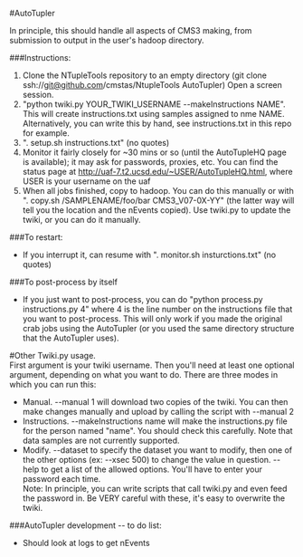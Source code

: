 #AutoTupler

In principle, this should handle all aspects of CMS3 making, from submission to output in the user's hadoop directory.

###Instructions:
  1. Clone the NTupleTools repository to an empty directory (git clone ssh://git@github.com/cmstas/NtupleTools AutoTupler)  Open a screen session. 
  2. "python twiki.py YOUR_TWIKI_USERNAME --makeInstructions NAME".  This will create instructions.txt using samples assigned to nme NAME.  Alternatively, you can write this by hand, see instructions.txt in this repo for example.
  3. ". setup.sh instructions.txt" (no quotes)
  4. Monitor it fairly closely for ~30 mins or so (until the AutoTupleHQ page is available); it may ask for passwords, proxies, etc.  You can find the status page at http://uaf-7.t2.ucsd.edu/~USER/AutoTupleHQ.html, where USER is your username on the uaf
  5. When all jobs finished, copy to hadoop.  You can do this manually or with ". copy.sh /SAMPLENAME/foo/bar CMS3_V07-0X-YY" (the latter way will tell you the location and the nEvents copied).  Use twiki.py to update the twiki, or you can do it manually.

###To restart:
  - If you interrupt it, can resume with ". monitor.sh insturctions.txt" (no quotes)

###To post-process by itself
  - If you just want to post-process, you can do "python process.py instructions.py 4" where 4 is the line number on the instructions file that you want to post-process.  This will only work if you made the original crab jobs using the AutoTupler (or you used the same directory structure that the AutoTupler uses).  

#Other Twiki.py usage.  
First argument is your twiki username.  Then you'll need at least one optional argument, depending on what you want to do.  There are three modes in which you can run this:
  - Manual.  --manual 1 will download two copies of the twiki.  You can then make changes manually and upload by calling the script with --manual 2
  - Instructions.  --makeInstructions name will make the instructions.py file for the person named "name".  You should check this carefully.  Note that data samples are not currently supported.  
  - Modify.  --dataset to specify the dataset you want to modify, then one of the other options (ex: --xsec 500) to change the value in question.  --help to get a list of the allowed options.  You'll have to enter your password each time.  
Note: In principle, you can write scripts that call twiki.py and even feed the password in.  Be VERY careful with these, it's easy to overwrite the twiki.  

###AutoTupler development -- to do list:
  - Should look at logs to get nEvents
